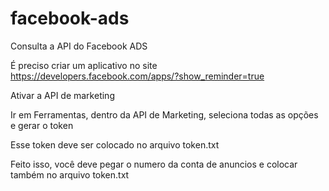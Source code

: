 # facebook-ads
Consulta a API do Facebook ADS

É preciso criar um aplicativo no site https://developers.facebook.com/apps/?show_reminder=true

Ativar a API de marketing

Ir em Ferramentas, dentro da API de Marketing, seleciona todas as opções e gerar o token

Esse token deve ser colocado no arquivo token.txt

Feito isso, você deve pegar o numero da conta de anuncios e colocar também no arquivo token.txt
